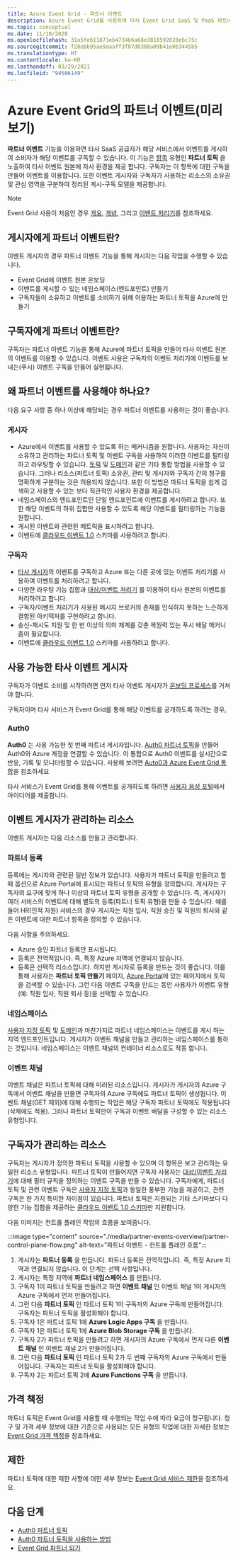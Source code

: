 ```yaml
---
title: Azure Event Grid - 파트너 이벤트
description: Azure Event Grid를 사용하여 타사 Event Grid SaaS 및 PaaS 파트너의 이벤트를 Azure 서비스로 직접 보냅니다.
ms.topic: conceptual
ms.date: 11/10/2020
ms.openlocfilehash: 31a5fe611871eb4734b6a68e3818592028ebc75c
ms.sourcegitcommit: f28ebb95ae9aaaff3f87d8388a09b41e0b3445b5
ms.translationtype: HT
ms.contentlocale: ko-KR
ms.lasthandoff: 03/29/2021
ms.locfileid: "94506149"
---
```

# <a name="partner-events-in-azure-event-grid-preview"></a>Azure Event Grid의 파트너 이벤트(미리 보기)
**파트너 이벤트** 기능을 이용하면 타사 SaaS 공급자가 해당 서비스에서 이벤트를 게시하여 소비자가 해당 이벤트를 구독할 수 있습니다. 이 기능은 [항목](concepts.md#topics) 유형인 **파트너 토픽** 을 노출하여 타사 이벤트 원본에 자사 환경을 제공 합니다. 구독자는 이 항목에 대한 구독을 만들어 이벤트를 이용합니다. 또한 이벤트 게시자와 구독자가 사용하는 리소스의 소유권 및 관심 영역을 구분하여 정리된 게시-구독 모델을 제공합니다.

> [!NOTE]
> Event Grid 사용이 처음인 경우 [개요](overview.md), [개념](concepts.md), 그리고 [이벤트 처리기](event-handlers.md)를 참조하세요.

## <a name="what-is-partner-events-to-a-publisher"></a>게시자에게 파트너 이벤트란?
이벤트 게시자의 경우 파트너 이벤트 기능을 통해 게시자는 다음 작업을 수행할 수 있습니다.

- Event Grid에 이벤트 원본 온보딩
- 이벤트를 게시할 수 있는 네임스페이스(엔드포인트) 만들기
- 구독자들이 소유하고 이벤트를 소비하기 위해 이용하는 파트너 토픽을 Azure에 만들기

## <a name="what-is-partner-events-to-a-subscriber"></a>구독자에게 파트너 이벤트란?
구독자는 파트너 이벤트 기능을 통해 Azure에 파트너 토픽을 만들어 타사 이벤트 원본의 이벤트를 이용할 수 있습니다. 이벤트 사용은 구독자의 이벤트 처리기에 이벤트를 보내는(푸시) 이벤트 구독을 만들어 실현됩니다.

## <a name="why-should-i-use-partner-events"></a>왜 파트너 이벤트를 사용해야 하나요?
다음 요구 사항 중 하나 이상에 해당되는 경우 파트너 이벤트를 사용하는 것이 좋습니다.

### <a name="for-publishers"></a>게시자

- Azure에서 이벤트를 사용할 수 있도록 하는 메커니즘을 원합니다. 사용자는 자신이 소유하고 관리하는 파트너 토픽 및 이벤트 구독을 사용하여 이러한 이벤트를 필터링하고 라우팅할 수 있습니다. [토픽](custom-topics.md) 및 [도메인](event-domains.md)과 같은 기타 통합 방법을 사용할 수 있습니다. 그러나 리소스(파트너 토픽) 소유권, 관리 및 게시자와 구독자 간의 청구를 명확하게 구분하는 것은 허용되지 않습니다. 또한 이 방법은 파트너 토픽을 쉽게 검색하고 사용할 수 있는 보다 직관적인 사용자 환경을 제공합니다.
- 네임스페이스의 엔드포인트인 단일 엔드포인트에 이벤트를 게시하려고 합니다. 또한 해당 이벤트의 하위 집합만 사용할 수 있도록 해당 이벤트를 필터링하는 기능을 원합니다. 
- 게시된 이벤트와 관련된 메트릭을 표시하려고 합니다.
- 이벤트에 [클라우드 이벤트 1.0](https://cloudevents.io/) 스키마를 사용하려고 합니다.

### <a name="for-subscribers"></a>구독자

- [타사 게시자](#available-third-party-event-publishers)의 이벤트를 구독하고 Azure 또는 다른 곳에 있는 이벤트 처리기를 사용하여 이벤트를 처리하려고 합니다.
- 다양한 라우팅 기능 집합과 [대상/이벤트 처리기](overview.md#event-handlers) 를 이용하여 타사 원본의 이벤트를 처리하려고 합니다. 
- 구독자/이벤트 처리기가 사용된 메시지 브로커의 존재를 인식하지 못하는 느슨하게 결합된 아키텍처를 구현하려고 합니다. 
- 송신-재시도 지원 및 한 번 이상의 의미 체계를 갖춘 복원력 있는 푸시 배달 메커니즘이 필요합니다.
- 이벤트에 [클라우드 이벤트 1.0](https://cloudevents.io/) 스키마를 사용하려고 합니다. 


## <a name="available-third-party-event-publishers"></a>사용 가능한 타사 이벤트 게시자
구독자가 이벤트 소비를 시작하려면 먼저 타사 이벤트 게시자가 [온보딩 프로세스](partner-onboarding-overview.md)를 거쳐야 합니다. 

구독자이며 타사 서비스가 Event Grid를 통해 해당 이벤트를 공개하도록 하려는 경우, 

### <a name="auth0"></a>Auth0
**Auth0** 는 사용 가능한 첫 번째 파트너 게시자입니다. [Auth0 파트너 토픽](auth0-overview.md)을 만들어 Auth0와 Azure 계정을 연결할 수 있습니다. 이 통합으로 Auth0 이벤트를 실시간으로 반응, 기록 및 모니터링할 수 있습니다. 사용해 보려면 [Auto0과 Azure Event Grid 통합](auth0-how-to.md)을 참조하세요

타사 서비스가 Event Grid를 통해 이벤트를 공개하도록 하려면 [사용자 음성 포털](https://feedback.azure.com/forums/909934-azure-event-grid)에서 아이디어를 제출합니다.
 
## <a name="resources-managed-by-event-publishers"></a>이벤트 게시자가 관리하는 리소스
이벤트 게시자는 다음 리소스를 만들고 관리합니다.

### <a name="partner-registration"></a>파트너 등록
등록에는 게시자와 관련된 일반 정보가 있습니다. 사용자가 파트너 토픽을 만들려고 할 때 옵션으로 Azure Portal에 표시되는 파트너 토픽의 유형을 정의합니다. 게시자는 구독자의 요구에 맞게 하나 이상의 파트너 토픽 유형을 공개할 수 있습니다. 즉, 게시자가 여러 서비스의 이벤트에 대해 별도의 등록(파트너 토픽 유형)을 만들 수 있습니다. 예를 들어 HR(인적 자원) 서비스의 경우 게시자는 직원 입사, 직원 승진 및 직원의 퇴사와 같은 이벤트에 대한 파트너 항목을 정의할 수 있습니다. 

다음 사항을 주의하세요.

- Azure 승인 파트너 등록만 표시됩니다. 
- 등록은 전역적입니다. 즉, 특정 Azure 지역에 연결되지 않습니다.
- 등록은 선택적 리소스입니다. 하지만 게시자로 등록을 만드는 것이 좋습니다. 이를 통해 사용자는 **파트너 토픽 만들기** 페이지, [Azure Portal](https://portal.azure.com/#create/Microsoft.EventGridPartnerTopic)에 있는 페이지에서 토픽을 검색할 수 있습니다. 그런 다음 이벤트 구독을 만드는 동안 사용자가 이벤트 유형(예: 직원 입사, 직원 퇴사 등)을 선택할 수 있습니다.

### <a name="namespace"></a>네임스페이스
[사용자 지정 토픽](custom-topics.md) 및 [도메인](event-domains.md)과 마찬가지로 파트너 네임스페이스는 이벤트를 게시 하는 지역 엔드포인트입니다. 게시자가 이벤트 채널을 만들고 관리하는 네임스페이스를 통하는 것입니다. 네임스페이스는 이벤트 채널의 컨테이너 리소스로도 작동 합니다.

### <a name="event-channels"></a>이벤트 채널
이벤트 채널은 파트너 토픽에 대해 미러된 리소스입니다. 게시자가 게시자의 Azure 구독에서 이벤트 채널을 만들면 구독자의 Azure 구독에도 파트너 토픽이 생성됩니다. 이벤트 채널(GET 제외)에 대해 수행되는 작업은 해당 구독자 파트너 토픽에도 적용됩니다(삭제에도 적용). 그러나 파트너 토픽만이 구독과 이벤트 배달을 구성할 수 있는 리소스 유형입니다.

## <a name="resources-managed-by-subscribers"></a>구독자가 관리하는 리소스 
구독자는 게시자가 정의한 파트너 토픽을 사용할 수 있으며 이 항목은 보고 관리하는 유일한 리소스 유형입니다. 파트너 토픽이 만들어지면 구독자 사용자는 [대상/이벤트 처리기](overview.md#event-handlers)에 대해 필터 규칙을 정의하는 이벤트 구독을 만들 수 있습니다. 구독자에게, 파트너 토픽 및 관련 이벤트 구독은 [사용자 지정 토픽](custom-topics.md)과 동일한 풍부한 기능을 제공하고, 관련 구독은 한 가지 특이한 차이점이 있습니다. 파트너 토픽은 지원되는 기타 스키마보다 다양한 기능 집합을 제공하는 [클라우드 이벤트 1.0 스키마](cloudevents-schema.md)만 지원합니다.

다음 이미지는 컨트롤 플레인 작업의 흐름을 보여줍니다.

:::image type="content" source="./media/partner-events-overview/partner-control-plane-flow.png" alt-text="파트너 이벤트 - 컨트롤 플레인 흐름":::

1. 게시자는 **파트너 등록** 을 만듭니다. 파트너 등록은 전역적입니다. 즉, 특정 Azure 지역과 연결되지 않습니다. 이 단계는 선택 사항입니다.
1. 게시자는 특정 지역에 **파트너 네임스페이스** 를 만듭니다.
1. 구독자 1이 파트너 토픽을 만들려고 하면 **이벤트 채널** 인 이벤트 채널 1이 게시자의 Azure 구독에서 먼저 만들어집니다.
1. 그런 다음 **파트너 토픽** 인 파트너 토픽 1이 구독자의 Azure 구독에 만들어집니다. 구독자는 파트너 토픽을 활성화해야 합니다. 
1. 구독자 1은 파트너 토픽 1에 **Azure Logic Apps 구독** 을 만듭니다.
1. 구독자 1은 파트너 토픽 1에 **Azure Blob Storage 구독** 을 만듭니다. 
1. 구독자 2가 파트너 토픽을 만들려고 하면 게시자의 Azure 구독에서 먼저 다른 **이벤트 채널** 인 이벤트 채널 2가 만들어집니다. 
1. 그런 다음 **파트너 토픽** 인 파트너 토픽 2가 두 번째 구독자의 Azure 구독에서 만들어집니다. 구독자는 파트너 토픽을 활성화해야 합니다. 
1. 구독자 2는 파트너 토픽 2에 **Azure Functions 구독** 을 만듭니다. 

## <a name="pricing"></a>가격 책정
파트너 토픽은 Event Grid를 사용할 때 수행되는 작업 수에 따라 요금이 청구됩니다. 청구 및 가격 세부 정보에 대한 기준으로 사용되는 모든 유형의 작업에 대한 자세한 정보는 [Event Grid 가격 책정](https://azure.microsoft.com/pricing/details/event-grid/)을 참조하세요.

## <a name="limits"></a>제한
파트너 토픽에 대한 제한 사항에 대한 세부 정보는 [Event Grid 서비스 제한](../azure-resource-manager/management/azure-subscription-service-limits.md#event-grid-limits)을 참조하세요.


## <a name="next-steps"></a>다음 단계

- [Auth0 파트너 토픽](auth0-overview.md)
- [Auth0 파트너 토픽을 사용하는 방법](auth0-how-to.md)
- [Event Grid 파트너 되기](partner-onboarding-overview.md)